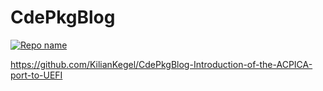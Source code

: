 # CdePkgBlog

[![Repo name](https://github-readme-stats.vercel.app/api/pin/?username=KilianKegel&repo=Introduction-of-the-ACPICA-port-to-UEFI)](https://github.com/tianocore/edk2-staging/tree/CdePkg/blogs/2022-01-16#introduction-of-the-acpica-port-to-uefi)

https://github.com/KilianKegel/CdePkgBlog-Introduction-of-the-ACPICA-port-to-UEFI
